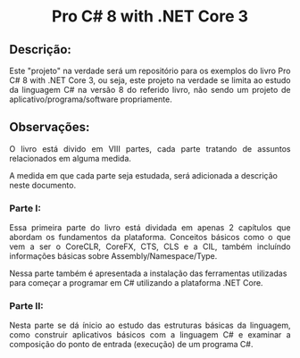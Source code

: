 


<h1 align="center">Pro C# 8 with .NET Core 3</h1>

<h2>Descrição:</h2>
<p align="justify">
Este "projeto" na verdade será um repositório para os exemplos do livro Pro C# 8 with .NET Core 3, ou seja, este projeto na verdade se limita ao estudo da linguagem C# na versão 8 do referido livro, não sendo um projeto de aplicativo/programa/software propriamente.
</p>

<h2>Observações:</h2>
<p align="justify">
O livro está divido em VIII partes, cada parte tratando de assuntos relacionados em alguma medida.

A medida em que cada parte seja estudada, será adicionada a descrição neste documento.
</h2>

<h3> Parte I: </h3>
<p align="justify">
Essa primeira parte do livro está dividada em apenas 2 capítulos que abordam os fundamentos da plataforma. Conceitos básicos como o que vem a ser o CoreCLR, CoreFX, CTS, CLS e a CIL, também incluíndo informações básicas sobre Assembly/Namespace/Type.

Nessa parte também é apresentada a instalação das ferramentas utilizadas para começar a programar em C# utilizando a plataforma .NET Core.
</p>

<h3>Parte II:</h3>
<p align="justify">
Nesta parte se dá ínicio ao estudo das estruturas básicas da linguagem, como construir aplicativos básicos com a linguagem C# e examinar a composição do ponto de entrada (execução) de um programa C#.
</p>
